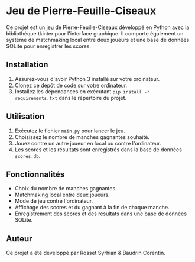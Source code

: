 # Jeu de Pierre-Feuille-Ciseaux

Ce projet est un jeu de Pierre-Feuille-Ciseaux développé en Python avec la bibliothèque tkinter pour l'interface graphique. Il comporte également un système de matchmaking local entre deux joueurs et une base de données SQLite pour enregistrer les scores.

## Installation

1. Assurez-vous d'avoir Python 3 installé sur votre ordinateur.
2. Clonez ce dépôt de code sur votre ordinateur.
3. Installez les dépendances en exécutant `pip install -r requirements.txt` dans le répertoire du projet.

## Utilisation

1. Exécutez le fichier `main.py` pour lancer le jeu.
2. Choisissez le nombre de manches gagnantes souhaité.
3. Jouez contre un autre joueur en local ou contre l'ordinateur.
4. Les scores et les résultats sont enregistrés dans la base de données `scores.db`.

## Fonctionnalités

- Choix du nombre de manches gagnantes.
- Matchmaking local entre deux joueurs.
- Mode de jeu contre l'ordinateur.
- Affichage des scores et du gagnant à la fin de chaque manche.
- Enregistrement des scores et des résultats dans une base de données SQLite.

## Auteur

Ce projet a été développé par Rosset Syrhian & Baudrin Corentin.
